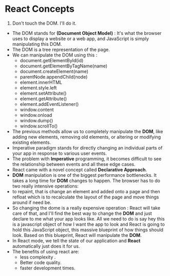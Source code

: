 # React Concepts
1. Don't touch the DOM. I'll do it.
* The DOM stands for **(Document Object Model)** : It's what the browser uses to display a website or 
a web app, and JavaScript is simply manipulating this DOM.
* The DOM is a tree representation of the page.
* We can manipulate the DOM using this :
   * document.getElementById(id)
   * document.getElementByTagName(name)
   * document.createElement(name)
   * parentNode.appendChild(node)
   * element.innerHTML
   * element.style.left
   * element.setAttribute()
   * element.getAttribute()
   * element.addEventListener()
   * window.content
   * window.onload
   * window.dump()
   * window.scrollTo()
* The previous methods allow us to completely manipulate the **DOM**, like adding
new elements, removing old elements, or altering or modifying existing elements.
* Imperative paradigm stands for directly changing an individual parts of your app
in response to various user events.
* The problem with **Imperative** programming, it becomes difficult to see the relationship
between events and all these edge cases.
* React came with a novel concept called **Declarative Approach**.
* **DOM** manipulation is one of the biggest performance bottlenecks. It takes a long
time for **DOM** changes to happen. The browser has to do two really intensive operations:
* to repaint, that is change an element and added onto a page and then 
refloat which is to recalculate the layout of the page and move things around if need be.
* So changing the dome is a really expensive operation : React will take care of that,
and I'll find the best way to change the **DOM** and just declare to me what your app
looks like.
All we need to do is say hey this is a javascript object of how I want the app to look
and React is going to hold this JavaScript object, this massive blueprint of how 
things should look. Based on this blueprint, React will manipulate the **DOM**.
* In React mode, we tell the state of our application and **React** automatically just
does it for us.
* The benefits of using react are:
   * less complexity .
   * Better code quality.
   * faster development times.



   
